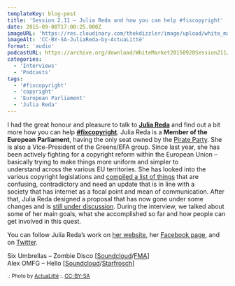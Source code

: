 ```yaml
---
templateKey: blog-post
title: 'Session 2.11 – Julia Reda and how you can help #fixcopyright'
date: 2015-09-08T17:00:25.000Z
imageURL: 'https://res.cloudinary.com/thekdizzler/image/upload/white_market/2015/09/CC-BY-SA-JuliaReda-by-ActuaLitté.jpg'
imageAlt: 'CC-BY-SA-JuliaReda-by-ActuaLitté'
format: 'audio'
podcastURL: https://archive.org/download/WhiteMarket20150920Session211/WhiteMarket-20150920-Session211.mp3
categories:
  - 'Interviews'
  - 'Podcasts'
tags:
  - '#fixcopyright'
  - 'copyright'
  - 'European Parliament'
  - 'Julia Reda'
---
```


I had the great honour and pleasure to talk to **[Julia Reda](https://juliareda.eu/en/)** and find out a bit more how you can help **[#fixcopyright](https://twitter.com/search?q=%23fixcopyright&src=typd)**. Julia Reda is a **Member of the European Parliament**, having the only seat owned by the [Pirate Party](http://europeanpirateparty.eu/). She is also a Vice-President of the Greens/EFA group. Since last year, she has been actively fighting for a copyright reform within the European Union – basically trying to make things more uniform and simpler to understand across the various EU territories. She has looked into the various copyright legislations and [compiled a list of things](https://juliareda.eu/copyright-evaluation-report-explained/) that are confusing, contradictory and need an update that is in line with a society that has internet as a focal point and mean of communication. After that, Julia Reda designed a proposal that has now gone under some changes and is [still under discussion](https://juliareda.eu/copyright-evaluation-report/full/). During the interview, we talked about some of her main goals, what she accomplished so far and how people can get involved in this quest.

You can follow Julia Reda’s work on [her website](https://juliareda.eu), her [Facebook page](https://www.facebook.com/JuliaRedaMEP), and on [Twitter](https://twitter.com/Senficon).

Six Umbrellas – Zombie Disco \[[Soundcloud](https://soundcloud.com/sixumbrellas/sets/the-psychedelic-and)/[FMA](http://freemusicarchive.org/music/Six_Umbrellas/The_Psychadelic_And/)\]  
Alex OMFG – Hello \[[Soundcloud](https://soundcloud.com/alexomfg/omfg-hello)/[Starfrosch](http://starfrosch.com/hot-100/search/omfg)\]

<small>.: Photo by [ActuaLitté](https://www.flickr.com/photos/actualitte/17007848802) :. [CC-BY-SA](https://creativecommons.org/licenses/by-sa/2.0/)</small>
